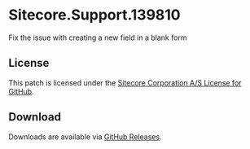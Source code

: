 # Sitecore.Support.139810
Fix the issue with creating a new field in a blank form

## License  
This patch is licensed under the [Sitecore Corporation A/S License for GitHub](https://github.com/sitecoresupport/Sitecore.Support.139810/blob/master/LICENSE).  

## Download  
Downloads are available via [GitHub Releases](https://github.com/sitecoresupport/Sitecore.Support.139810/releases).  
